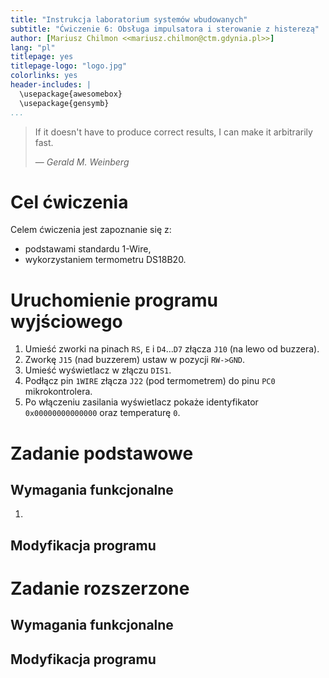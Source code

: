 ```yaml
---
title: "Instrukcja laboratorium systemów wbudowanych"
subtitle: "Ćwiczenie 6: Obsługa impulsatora i sterowanie z histerezą"
author: [Mariusz Chilmon <<mariusz.chilmon@ctm.gdynia.pl>>]
lang: "pl"
titlepage: yes
titlepage-logo: "logo.jpg"
colorlinks: yes
header-includes: |
  \usepackage{awesomebox}
  \usepackage{gensymb}
...
```


> If it doesn't have to produce correct results, I can make it arbitrarily fast.
>
> — _Gerald M. Weinberg_

# Cel ćwiczenia

Celem ćwiczenia jest zapoznanie się z:

* podstawami standardu 1-Wire,
* wykorzystaniem termometru DS18B20.

# Uruchomienie programu wyjściowego

1. Umieść zworki na pinach `RS`, `E` i `D4`…`D7` złącza `J10` (na lewo od buzzera).
1. Zworkę `J15` (nad buzzerem) ustaw w pozycji `RW->GND`.
1. Umieść wyświetlacz w złączu `DIS1`.
1. Podłącz pin `1WIRE` złącza `J22` (pod termometrem) do pinu `PC0` mikrokontrolera.
1. Po włączeniu zasilania wyświetlacz pokaże identyfikator `0x00000000000000` oraz temperaturę `0`.

# Zadanie podstawowe

## Wymagania funkcjonalne

1. 

## Modyfikacja programu

# Zadanie rozszerzone

## Wymagania funkcjonalne

## Modyfikacja programu

